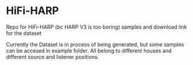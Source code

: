 # HiFi-HARP
Repo for HiFi-HARP (bc HARP V3 is too boring) samples and download link for the dataset

Currently the Dataset is in process of being generated, but some samples can be accesed in example folder. All belong to different houses and different source and listener positions.
